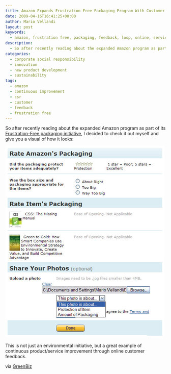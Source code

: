 ```yaml
---
title: Amazon Expands Frustration Free Packaging Program With Customer Feedback
date: 2009-04-16T16:41:25+00:00
author: Mario Vellandi
layout: post
keywords:
  - amazon, frustration free, packaging, feedback, loop, online, service development, sustainable packaging, continuous improvement, innovation, customer
description:
  - So after recently reading about the expanded Amazon program as part of its Frustration-Free packaging initiative, I decided to check it out myself and give you a visual of how it looks. Great example of continuous product/service improvement through online customer feedback.
categories:
  - corporate social responsibility
  - innovation
  - new product development
  - sustainability
tags:
  - amazon
  - continuous improvement
  - csr
  - customer
  - feedback
  - frustration free
---
```

So after recently reading about the expanded Amazon program as part of its <a rel="nofollow" href="http://www.amazon.com/packaging">Frustration-Free packaging initiative</a>, I decided to check it out myself and give you a visual of how it looks:

<img class="aligncenter size-full wp-image-2855" title="amazon-packaging-feedback" src="../wp-content/uploads/2009/04/amazon-packaging-feedback.jpg" alt="amazon-packaging-feedback" width="500" height="600" />

This is not just an environmental initiative, but a great example of continuous product/service improvement through online customer feedback.

via <a rel="nofollow" href="http://www.greenbiz.com/blog/2009/04/15/amazon-packaging-feedback-program">GreenBiz</a>
